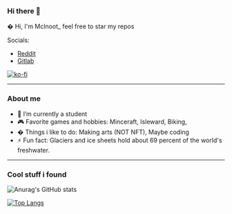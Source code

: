 ### Hi there 👋

� Hi, I'm Mclnoot_ feel free to star my repos

Socials:

* [Reddit](https://reddit.com/user/redditname_mclaine)
* [Gitlab](https://gitlab.com/FanMclaine)

[![ko-fi](https://ko-fi.com/img/githubbutton_sm.svg)](https://ko-fi.com/Q5Q3611TP)

---

### About me

- 🌱 I’m currently a student
- 🎮  Favorite games and hobbies: Minceraft, Isleward, Biking, 
- � Things i like to do: Making arts (NOT NFT), Maybe coding
- ⚡ Fun fact: Glaciers and ice sheets hold about 69 percent of the world's freshwater.

--- 
 
### Cool stuff i found
 
![Anurag's GitHub stats](https://github-readme-stats.vercel.app/api?username=FanMclaine&show_icons=true) 

[![Top Langs](https://github-readme-stats.vercel.app/api/top-langs/?username=FanMclaine&layout=compact&hide=ruby)](https://github.com/anuraghazra/github-readme-stats)
